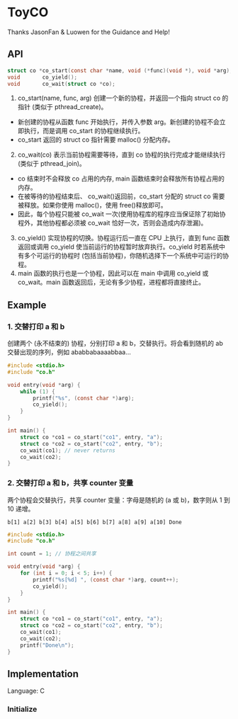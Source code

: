 # ToyCO

Thanks JasonFan & Luowen for the Guidance and Help!

## API

```c
struct co *co_start(const char *name, void (*func)(void *), void *arg);
void       co_yield();
void       co_wait(struct co *co);
```

1. co_start(name, func, arg) 创建一个新的协程，并返回一个指向 struct co 的指针 (类似于 pthread_create)。
  - 新创建的协程从函数 func 开始执行，并传入参数 arg。新创建的协程不会立即执行，而是调用 co_start 的协程继续执行。
  - co_start 返回的 struct co 指针需要 malloc() 分配内存。
2. co_wait(co) 表示当前协程需要等待，直到 co 协程的执行完成才能继续执行 (类似于 pthread_join)。
  - co 结束时不会释放 co 占用的内存, main 函数结束时会释放所有协程占用的内存。
  - 在被等待的协程结束后、 co_wait()返回前，co_start 分配的 struct co 需要被释放。如果你使用 malloc()，使用 free()释放即可。
  - 因此，每个协程只能被 co_wait 一次(使用协程库的程序应当保证除了初始协程外，其他协程都必须被 co_wait 恰好一次，否则会造成内存泄漏)。
3. co_yield() 实现协程的切换。协程运行后一直在 CPU 上执行，直到 func 函数返回或调用 co_yield 使当前运行的协程暂时放弃执行。co_yield 时若系统中有多个可运行的协程时 (包括当前协程)，你随机选择下一个系统中可运行的协程。
4. main 函数的执行也是一个协程，因此可以在 main 中调用 co_yield 或 co_wait。main 函数返回后，无论有多少协程，进程都将直接终止。

## Example

### 1. 交替打印 a 和 b

创建两个 (永不结束的) 协程，分别打印 a 和 b，交替执行。将会看到随机的 ab 交替出现的序列，例如 ababbabaaaabbaa...

```c
#include <stdio.h>
#include "co.h"

void entry(void *arg) {
    while (1) {
        printf("%s", (const char *)arg);
        co_yield();
    }
}

int main() {
    struct co *co1 = co_start("co1", entry, "a");
    struct co *co2 = co_start("co2", entry, "b");
    co_wait(co1); // never returns
    co_wait(co2);
}
```

### 2. 交替打印 a 和 b，共享 counter 变量

两个协程会交替执行，共享 counter 变量：字母是随机的 (a 或 b)，数字则从 1 到 10 递增。

```
b[1] a[2] b[3] b[4] a[5] b[6] b[7] a[8] a[9] a[10] Done
```

```c
#include <stdio.h>
#include "co.h"

int count = 1; // 协程之间共享

void entry(void *arg) {
    for (int i = 0; i < 5; i++) {
        printf("%s[%d] ", (const char *)arg, count++);
        co_yield();
    }
}

int main() {
    struct co *co1 = co_start("co1", entry, "a");
    struct co *co2 = co_start("co2", entry, "b");
    co_wait(co1);
    co_wait(co2);
    printf("Done\n");
}
```

## Implementation

Language: C

### Initialize


